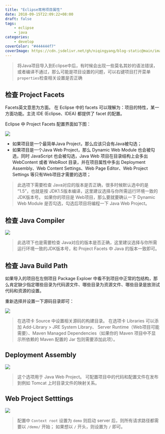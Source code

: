 ```yaml
---
title: "Eclipse常用项目属性"
date: 2018-09-15T22:09:22+08:00
draft: false
tags:
    - eclipse
    - java
categories:
    - develop
coverColor: "#444444f7"
coverImage: https://cdn.jsdelivr.net/gh/niqingyang/blog-static@main/images/2021/04/20210410224416-eclipse-01.png
---
```


<info>

> 将Java项目导入到Eclipse中后，有时候会出现一些莫名其妙的语法错误，或者编译不通过，那么可能是项目设置的问题，可以右键项目打开菜单`properties`检查相关设置是否正确

</info>

## 检查 Project Facets

Facets英文意思为方面。
在 Eclipse 中的 facets 可以理解为：项目的特性，某一方面功能。主流 IDE (Eclipse、IDEA) 都提供了 facet 的配置。

Eclipse 中 Project Facets 配置界面如下图：

![](https://cdn.jsdelivr.net/gh/niqingyang/blog-static@main/images/2021/04/20210410204917-ac228de3f724355d8edc474ce8250a32.png)

- 如果项目是一个最简单Java Project，那么应该只会有Java被勾选；
- 如果项目是一个Java Web Project，那么 Dynamic Web Module 也会被勾选，同时 JavaScript 也会被勾选，Java Web 项目在目录结构上会多出 WebContent 或者 WebRoot 目录，并在项目属性中多出 Deployment Assembly、Web Content Settings、Web Page Editor、Web Project Settings 等只有Web项目才需要的选项；

<!--begin.tip-->

> 此选项下需要检查 Java对应的版本是否正确，很多时候默认选中的是 “1.5”，也就是按 JDK1.5版本编译，这里建议选择与你所需运行环境一致的JDK版本号。
> 如果你的项目是 Web项目，那么要就要确认一下 Dynamic Web Module 是否勾选，勾选后项目将编程一下 Java Web Project。

<!--end.tip-->

## 检查 Java Compiler

![](https://cdn.jsdelivr.net/gh/niqingyang/blog-static@main/images/2021/04/20210410204926-93108bcee5464efd20c003d6e91a533a.png)

<!--begin.tip-->

> 此选项下也是需要检查 Java对应的版本是否正确，这里建议选择与你所需运行环境一致的JDK版本号，和 Project Facets 中 Java 的版本一致即可。

<!--end.tip-->

## 检查 Java Build Path

如果导入的项目在左侧项目 Package Exploer 中看不到项目中正常的包结构，那么肯定缺少指定哪些目录为代码源文件、哪些目录为资源文件、哪些目录是放测试代码和资源的设置。

重新选择并设置一下源码目录即可：

![](https://cdn.jsdelivr.net/gh/niqingyang/blog-static@main/images/2021/04/20210410204935-b7f1d2000c4ece8ea854dd3df2f656f6.png)

<!--begin.tip-->

> 在选项卡 Source 中设置相关源码的构建目录。
> 在选项卡 Libraries 可以添加 Add-Library > JRE System Library、 Server Runtime（Web项目可能需要）、Maven Managed Dependencies（如果你的 Maven 项目中不显示所依赖的 Maven 配置的 Jar 包则需要添加此项）。

<!--end.tip-->

## Deployment Assembly

![](https://cdn.jsdelivr.net/gh/niqingyang/blog-static@main/images/2021/04/20210410205216-032d9cba752df7feb241028be4e4a32e.png)

<!--begin.tip-->

> 这个选项用于 Java Web Project。
> 可配置项目中的代码和配置文件在发布到例如 Tomcat 上时目录文件的映射关系。

<!--end.tip-->

## Web Project Setttings

![](https://cdn.jsdelivr.net/gh/niqingyang/blog-static@main/images/2021/04/20210410205223-c471b0c3793f9cd023c1678d2ed637fa.png)

<!--begin.tip-->

> 配置中 `Context root` 设置为 `demo` 则启动 server 后，则所有请求路径都需要以 `/demo/` 开始；
> 如果想以 `/` 开头，则设置为 `/` 即可。

<!--end.tip-->

</info>